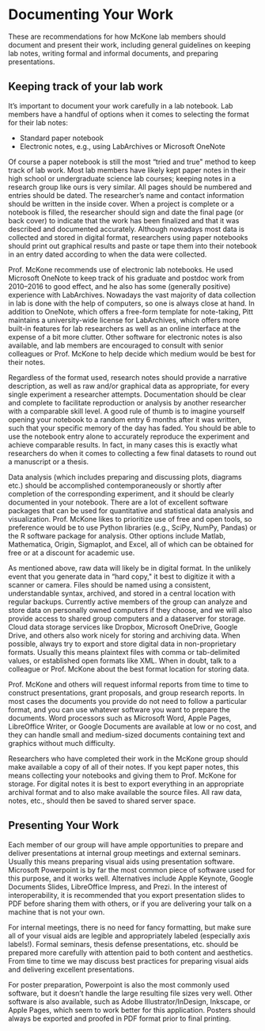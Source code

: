 # Documenting Your Work

These are recommendations for how McKone lab members should document and present their work, including general guidelines on keeping lab notes, writing formal and informal documents, and preparing presentations.

## Keeping track of your lab work

It’s important to document your work carefully in a lab notebook. Lab members have a handful of options when it comes to selecting the format for their lab notes:

-   Standard paper notebook
-   Electronic notes, e.g., using LabArchives or Microsoft OneNote

Of course a paper notebook is still the most “tried and true" method to keep track of lab work. Most lab members have likely kept paper notes in their high school or undergraduate science lab courses; keeping notes in a research group like ours is very similar. All pages should be numbered and entries should be dated. The researcher’s name and contact information should be written in the inside cover. When a project is complete or a notebook is filled, the researcher should sign and date the final page (or back cover) to indicate that the work has been finalized and that it was described and documented accurately. Although nowadays most data is collected and stored in digital format, researchers using paper notebooks should print out graphical results and paste or tape them into their notebook in an entry dated according to when the data were collected.

Prof. McKone recommends use of electronic lab notebooks. He used Microsoft OneNote to keep track of his graduate and postdoc work from 2010–2016 to good effect, and he also has some (generally positive) experience with LabArchives. Nowadays the vast majority of data collection in lab is done with the help of computers, so one is always close at hand. In addition to OneNote, which offers a free-form template for note-taking, Pitt maintains a university-wide license for LabArchives, which offers more built-in features for lab researchers as well as an online interface at the expense of a bit more clutter. Other software for electronic notes is also available, and lab members are encouraged to consult with senior colleagues or Prof. McKone to help decide which medium would be best for their notes.

Regardless of the format used, research notes should provide a narrative description, as well as raw and/or graphical data as appropriate, for every single experiment a researcher attempts. Documentation should be clear and complete to facilitate reproduction or analysis by another researcher with a comparable skill level. A good rule of thumb is to imagine yourself opening your notebook to a random entry 6 months after it was written, such that your specific memory of the day has faded. You should be able to use the notebook entry alone to accurately reproduce the experiment and achieve comparable results. In fact, in many cases this is exactly what researchers do when it comes to collecting a few final datasets to round out a manuscript or a thesis.

Data analysis (which includes preparing and discussing plots, diagrams etc.) should be accomplished contemporaneously or shortly after completion of the corresponding experiment, and it should be clearly documented in your notebook. There are a lot of excellent software packages that can be used for quantitative and statistical data analysis and visualization. Prof. McKone likes to prioritize use of free and open tools, so preference would be to use Python libraries (e.g., SciPy, NumPy, Pandas) or the R software package for analysis. Other options include Matlab, Mathematica, Origin, Sigmaplot, and Excel, all of which can be obtained for free or at a discount for academic use.

As mentioned above, raw data will likely be in digital format. In the unlikely event that you generate data in “hard copy," it best to digitize it with a scanner or camera. Files should be named using a consistent, understandable syntax, archived, and stored in a central location with regular backups. Currently active members of the group can analyze and store data on personally owned computers if they choose, and we will also provide access to shared group computers and a dataserver for storage. Cloud data storage services like Dropbox, Microsoft OneDrive, Google Drive, and others also work nicely for storing and archiving data. When possible, always try to export and store digital data in non-proprietary formats. Usually this means plaintext files with comma or tab-delimited values, or established open formats like XML. When in doubt, talk to a colleague or Prof. McKone about the best format location for storing data.

Prof. McKone and others will request informal reports from time to time to construct presentations, grant proposals, and group research reports. In most cases the documents you provide do not need to follow a particular format, and you can use whatever software you want to prepare the documents. Word processors such as Microsoft Word, Apple Pages, LibreOffice Writer, or Google Documents are available at low or no cost, and they can handle small and medium-sized documents containing text and graphics without much difficulty.

Researchers who have completed their work in the McKone group should make available a copy of all of their notes. If you kept paper notes, this means collecting your notebooks and giving them to Prof. McKone for storage. For digital notes it is best to export everything in an appropriate archival format and to also make available the source files. All raw data, notes, etc., should then be saved to shared server space.

## Presenting Your Work

Each member of our group will have ample opportunities to prepare and deliver presentations at internal group meetings and external seminars. Usually this means preparing visual aids using presentation software. Microsoft Powerpoint is by far the most common piece of software used for this purpose, and it works well. Alternatives include Apple Keynote, Google Documents Slides, LibreOffice Impress, and Prezi. In the interest of interoperability, it is recommended that you export presentation slides to PDF before sharing them with others, or if you are delivering your talk on a machine that is not your own.

For internal meetings, there is no need for fancy formatting, but make sure all of your visual aids are legible and appropriately labeled (especially axis labels!). Formal seminars, thesis defense presentations, etc. should be prepared more carefully with attention paid to both content and aesthetics. From time to time we may discuss best practices for preparing visual aids and delivering excellent presentations.

For poster preparation, Powerpoint is also the most commonly used software, but it doesn’t handle the large resulting file sizes very well. Other software is also available, such as Adobe Illustrator/InDesign, Inkscape, or Apple Pages, which seem to work better for this application. Posters should always be exported and proofed in PDF format prior to final printing.
